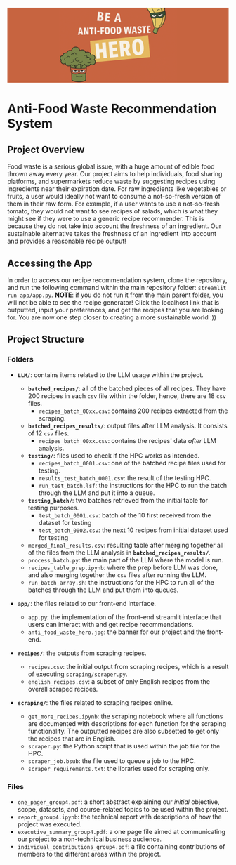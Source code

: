 ![Alt text](app/anti_food_waste_hero.png?raw=true "Title")

# Anti-Food Waste Recommendation System

## Project Overview

Food waste is a serious global issue, with a huge amount of edible food thrown away every year. Our project aims to help individuals, food sharing platforms, and supermarkets reduce waste by suggesting recipes using ingredients near their expiration date. For raw ingredients like vegetables or fruits, a user would ideally not want to consume a not-so-fresh version of them in their raw form. For example, if a user wants to use a not-so-fresh tomato, they would not want to see recipes of salads, which is what they might see if they were to use a generic recipe recommender. This is because they do not take into account the freshness of an ingredient. Our sustainable alternative takes the freshness of an ingredient into account and provides a reasonable recipe output!

## Accessing the App
In order to access our recipe recommendation system, clone the repository, and run the following command within the main repository folder: `streamlit run app/app.py`. **NOTE**: if you do not run it from the main parent folder, you will not be able to see the recipe generator! Click the localhost link that is outputted, input your preferences, and get the recipes that you are looking for. You are now one step closer to creating a more sustainable world :))


## Project Structure

### Folders

- **`LLM/`**: contains items related to the LLM usage within the project.
  - **`batched_recipes/`**: all of the batched pieces of all recipes. They have 200 recipes in each `csv` file within the folder, hence, there are 18 `csv` files.
    - `recipes_batch_00xx.csv`: contains 200 recipes extracted from the scraping.
  - **`batched_recipes_results/`**: output files after LLM analysis. It consists of 12 `csv` files.
    - `recipes_batch_00xx.csv`: contains the recipes' data *after* LLM analysis.
  - **`testing/`**: files used to check if the HPC works as intended.
    - `recipes_batch_0001.csv`: one of the batched recipe files used for testing.
    - `results_test_batch_0001.csv`: the result of the testing HPC.
    - `run_test_batch.lsf`: the instructions for the HPC to run the batch through the LLM and put it into a queue.
  - **`testing_batch/`**:  two batches retrieved from the initial table for testing purposes.
    - `test_batch_0001.csv`: batch of the 10 first received from the dataset for testing
    - `test_batch_0002.csv`: the next 10 recipes from initial dataset used for testing
  - `merged_final_results.csv`: resulting table after merging together all of the files from the LLM analysis in **`batched_recipes_results/`**.
  - `process_batch.py`: the main part of the LLM where the model is run.
  - `recipes_table_prep.ipynb`: where the prep before LLM was done, and also merging together the `csv` files after running the LLM.
  - `run_batch_array.sh`: the instructions for the HPC to run all of the batches through the LLM and put them into queues.
  
- **`app/`**: the files related to our front-end interface.
  - `app.py`: the implementation of the front-end streamlit interface that users can interact with and get recipe recommendations.
  - `anti_food_waste_hero.jpg`: the banner for our project and the front-end.
  
- **`recipes/`**: the outputs from scraping recipes.
    - `recipes.csv`: the initial output from scraping recipes, which is a result of executing `scraping/scraper.py`.
    - `english_recipes.csv`: a subset of only English recipes from the overall scraped recipes.

- **`scraping/`**: the files related to scraping recipes online.
  - `get_more_recipes.ipynb`: the scraping notebook where all functions are documented with descriptions for each function for the scraping functionality. The outputted recipes are also subsetted to get only the recipes that are in English.
  - `scraper.py`: the Python script that is used within the job file for the HPC.
  - `scraper_job.bsub`: the file used to queue a job to the HPC.
  - `scraper_requirements.txt`: the libraries used for scraping only.

### Files
- `one_pager_group4.pdf`: a short abstract explaining our *initial* objective, scope, datasets, and course-related topics to be used within the project.
- `report_group4.ipynb`: the technical report with descriptions of how the project was executed.
- `executive_summary_group4.pdf`: a one page file aimed at communicating our project to a non-technical business audience.
- `individual_contributions_group4.pdf`: a file containing contributions of members to the different areas within the project.
